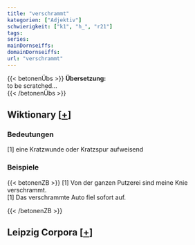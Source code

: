 ```yaml
---
title: "verschrammt"
kategorien: ["Adjektiv"]
schwierigkeit: ["k1", "h_", "r21"]
tags:
series:
mainDornseiffs:
domainDornseiffs:
url: "verschrammt"
---
```


{{< betonenÜbs >}}
**Übersetzung:**  
to be scratched...  
{{< /betonenÜbs >}}

## Wiktionary [[+](https://de.wiktionary.org/wiki/verschrammt)]

### Bedeutungen
[1] eine Kratzwunde oder Kratzspur aufweisend  

### Beispiele
{{< betonenZB >}}
[1] Von der ganzen Putzerei sind meine Knie verschrammt.  
[1] Das verschrammte Auto fiel sofort auf.  

{{< /betonenZB >}}

## Leipzig Corpora [[+](https://corpora.uni-leipzig.de/en/res?word=verschrammt&corpusId=deu_newscrawl-public_2018)]

